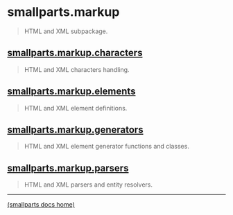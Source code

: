 # smallparts.markup

> HTML and XML subpackage.

## [smallparts.markup.characters](./smallparts.markup.characters.md)

> HTML and XML characters handling.

## [smallparts.markup.elements](./smallparts.markup.elements.md)

> HTML and XML element definitions.

## [smallparts.markup.generators](./smallparts.markup.generators.md)

> HTML and XML element generator functions and classes.

## [smallparts.markup.parsers](./smallparts.markup.parsers.md)

> HTML and XML parsers and entity resolvers.

----
[(smallparts docs home)](./)

